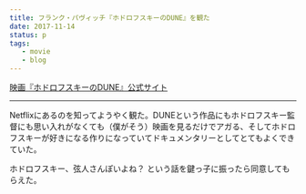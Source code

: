 ```yaml
---
title: フランク・パヴィッチ『ホドロフスキーのDUNE』を観た
date: 2017-11-14
status: p
tags:
   - movie
   - blog
---
```


[映画『ホドロフスキーのDUNE』公式サイト](http://www.uplink.co.jp/dune/)

---

Netflixにあるのを知ってようやく観た。DUNEという作品にもホドロフスキー監督にも思い入れがなくても（僕がそう）映画を見るだけでアガる、そしてホドロフスキーが好きになる作りになっていてドキュメンタリーとしてとてもよくできていた。

ホドロフスキー、弦人さんぽいよね？ という話を鍵っ子に振ったら同意してもらえた。
